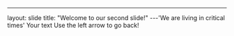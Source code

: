 
---
layout: slide
title: "Welcome to our second slide!"
---'We are living in critical times'
Your text
Use the left arrow to go back!
